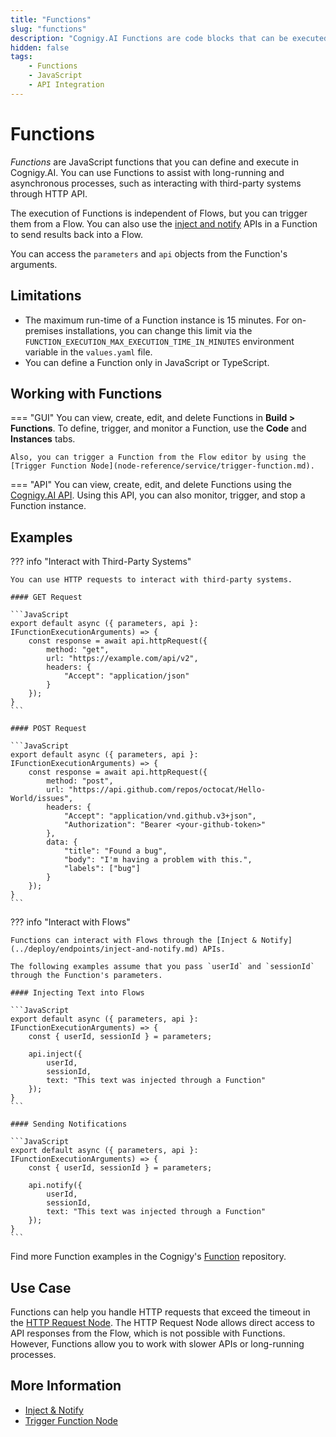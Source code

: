 ```yaml
---
title: "Functions"
slug: "functions"
description: "Cognigy.AI Functions are code blocks that can be executed within your Cognigy.AI installation and assist you with long-running asynchronous processes, such as interacting with third-party systems through HTTP API."
hidden: false
tags: 
    - Functions
    - JavaScript
    - API Integration
---
```


# Functions

_Functions_ are JavaScript functions that you can define and execute in Cognigy.AI. You can use Functions to assist with long-running and asynchronous processes, such as interacting with third-party systems through HTTP API.

The execution of Functions is independent of Flows, but you can trigger them from a Flow. You can also use the [inject and notify](../deploy/endpoints/inject-and-notify.md) APIs in a Function to send results back into a Flow.

You can access the `parameters` and `api` objects from the Function's arguments.

## Limitations

- The maximum run-time of a Function instance is 15 minutes. For on-premises installations, you can change this limit via the `FUNCTION_EXECUTION_MAX_EXECUTION_TIME_IN_MINUTES` environment variable in the `values.yaml` file.
- You can define a Function only in JavaScript or TypeScript.

## Working with Functions

=== "GUI"
    You can view, create, edit, and delete Functions in **Build > Functions**. To define, trigger, and monitor a Function, use the **Code** and **Instances** tabs.

    Also, you can trigger a Function from the Flow editor by using the [Trigger Function Node](node-reference/service/trigger-function.md).

=== "API"
    You can view, create, edit, and delete Functions using the [Cognigy.AI API](https://api-trial.cognigy.ai/openapi#tag--Functions-v2.0). Using this API, you can also monitor, trigger, and stop a Function instance.

## Examples

??? info "Interact with Third-Party Systems"

    You can use HTTP requests to interact with third-party systems.

    #### GET Request

    ```JavaScript
    export default async ({ parameters, api }: IFunctionExecutionArguments) => {
        const response = await api.httpRequest({
            method: "get",
            url: "https://example.com/api/v2",
            headers: {
                "Accept": "application/json"
            }
        });
    }
    ```

    #### POST Request

    ```JavaScript
    export default async ({ parameters, api }: IFunctionExecutionArguments) => {
        const response = await api.httpRequest({
            method: "post",
            url: "https://api.github.com/repos/octocat/Hello-World/issues",
            headers: {
                "Accept": "application/vnd.github.v3+json",
                "Authorization": "Bearer <your-github-token>"
            },
            data: {
                "title": "Found a bug",
                "body": "I'm having a problem with this.",
                "labels": ["bug"]
            }
        });
    }
    ```

??? info "Interact with Flows"

    Functions can interact with Flows through the [Inject & Notify](../deploy/endpoints/inject-and-notify.md) APIs.

    The following examples assume that you pass `userId` and `sessionId` through the Function's parameters.

    #### Injecting Text into Flows

    ```JavaScript
    export default async ({ parameters, api }: IFunctionExecutionArguments) => {
        const { userId, sessionId } = parameters;

        api.inject({
            userId,
            sessionId,
            text: "This text was injected through a Function"
        });
    }
    ```

    #### Sending Notifications

    ```JavaScript
    export default async ({ parameters, api }: IFunctionExecutionArguments) => {
        const { userId, sessionId } = parameters;

        api.notify({
            userId,
            sessionId,
            text: "This text was injected through a Function"
        });
    }
    ```

Find more Function examples in the Cognigy's [Function](https://github.com/Cognigy/Functions?tab=readme-ov-file) repository.

## Use Case

Functions can help you handle HTTP requests that exceed the timeout in the [HTTP Request Node](../../ai/build/node-reference/service/http-request.md). The HTTP Request Node allows direct access to API responses from the Flow, which is not possible with Functions. However, Functions allow you to work with slower APIs or long-running processes.

## More Information

- [Inject & Notify](../deploy/endpoints/inject-and-notify.md)
- [Trigger Function Node](node-reference/service/trigger-function.md)

<!--

Cognigy Functions are a big leap forward when it comes to running asynchronous code in the background. 
Functions allow you to schedule long-running code (e.g. 10 minutes!) in the background. 
Functions can be triggered and started via our [RESTful API](https://api-trial.cognigy.ai/openapi) or from within your Flows. Your code in Functions will be executed in a save containment and can inject results back into your users' conversational sessions. 

**Cognigy Functions** improves the AI solution and enables you to create asynchronous solutions in addition to the Cognigy Flows feature, which creates synchronous solutions. 

As soon as you e.g. have to start a polling job on a third-party system (e.g. an RPA tool), you need an application that can poll the external system and then use Cognigy **inject/notify API** to resolve with some data.

Cognigy Functions provides a tool for you that can be used to implement operations like this and e.g. kick-off a polling job.

Cognigy Functions are a way for you to implement long-running custom-code which can be started from within a Flow but is not limited to the execution time of such. It can interact with third-party platforms and APIs. Cognigy Functions can be started using some **Trigger**, will then be executed and can "report" their status back into a Flow using inject/notify.

Good examples for a Cognigy function are:

•	you want to start polling a third-party system for updates, e.g. while you integrate your bots with something like an RPC tool.
•	you want to execute complex code in an asynchronous way without your Flows being slow.
•	you have code that runs for quite some time, e.g. 10 minutes—without actually being responsible to run/host the code.

-->